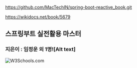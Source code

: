 https://github.com/MacTechIN/spring-boot-reactive_book.git

https://wikidocs.net/book/5679

## 스프링부트 실전활용 마스터 
### 지은이 : 임정운 외 1명![Alt text]

<img src="https://wikidocs.net/images//book/%25EC%258A%25A4%25ED%2594%2584%25EB%25A7%2581%25EB%25B6%2580%25ED%258A%25B8_%25EC%258B%25A4%25EC%25A0%2584%25ED%2599%259C%25EC%259A%25A9_%25EB%25A7%2588%25EC%258A%25A4%25ED%2584%25B0.jpg" alt="W3Schools.com">
